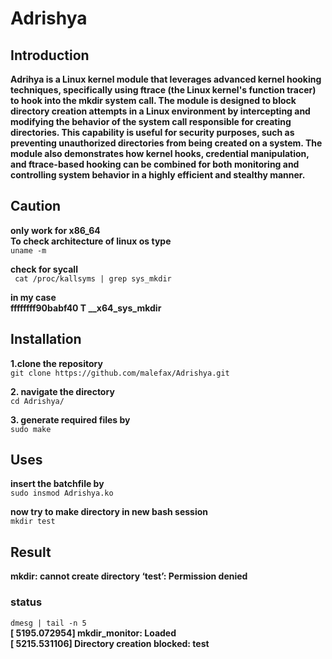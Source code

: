 # Adrishya

## Introduction
**Adrihya is a Linux kernel module that leverages advanced kernel hooking techniques, specifically using ftrace (the Linux kernel's function tracer) to hook into the mkdir system call. The module is designed to block directory creation attempts in a Linux environment by intercepting and modifying the behavior of the system call responsible for creating directories. This capability is useful for security purposes, such as preventing unauthorized directories from being created on a system.
The module also demonstrates how kernel hooks, credential manipulation, and ftrace-based hooking can be combined for both monitoring and controlling system behavior in a highly efficient and stealthy manner.**<br>


## Caution
**only work for x86_64**<br>
**To check architecture of linux os type**<br>
```uname -m```<br>

**check for sycall**<br>
``` cat /proc/kallsyms | grep sys_mkdir```<br>

**in my case**<br>
**ffffffff90babf40 T __x64_sys_mkdir**<br>


## Installation
**1.clone the repository**<br>
```git clone https://github.com/malefax/Adrishya.git```

**2. navigate the directory**<br>
```cd Adrishya/```

**3. generate required files by**<br>
```sudo make```

## Uses
**insert the batchfile by**<br>
```sudo insmod Adrishya.ko```<br>

**now try to make directory in new bash session**<br>
```mkdir test```<br>

## Result
**mkdir: cannot create directory ‘test’: Permission denied**<br>

### status
```dmesg | tail -n 5```<br>
**[ 5195.072954] mkdir_monitor: Loaded**<br>
**[ 5215.531106] Directory creation blocked: test**<br>



